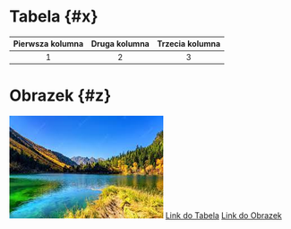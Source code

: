 # Tabela {#x}
|Pierwsza kolumna|Druga kolumna|Trzecia kolumna| 
|:--------------:|:-----------:|:-------------:| 
|1|2|3|  
 
# Obrazek {#z}
![git.jpg](git.jpg) 
[Link do Tabela](#x) 
[Link do Obrazek](#z)


